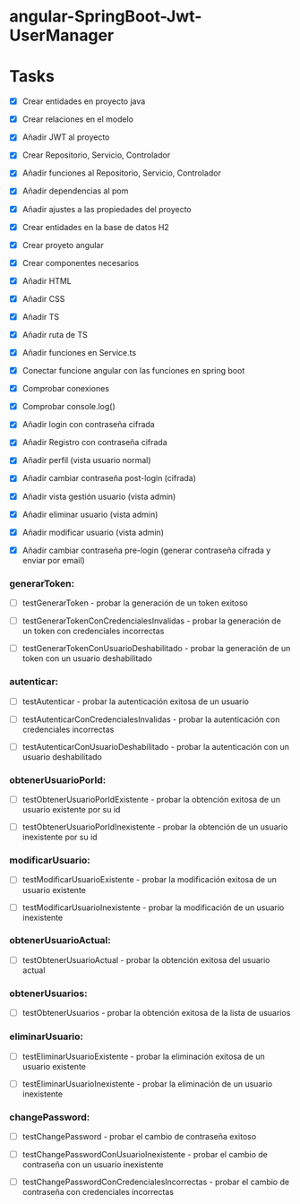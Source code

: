 # angular-SpringBoot-Jwt-UserManager

# Tasks
- [x] Crear entidades en proyecto java
- [x] Crear relaciones en el modelo
- [x] Añadir JWT al proyecto
- [x] Crear Repositorio, Servicio, Controlador
- [x] Añadir funciones al Repositorio, Servicio, Controlador
- [x] Añadir dependencias al pom
- [x] Añadir ajustes a las propiedades del proyecto
- [x] Crear entidades en la base de datos H2
- [x] Crear proyeto angular
- [x] Crear componentes necesarios
- [x] Añadir HTML
- [x] Añadir CSS
- [x] Añadir TS
- [x] Añadir ruta de TS
- [x] Añadir funciones en Service.ts
- [x] Conectar funcione angular con las funciones en spring boot
- [x] Comprobar conexiones
- [x] Comprobar console.log()
- [x] Añadir login con contraseña cifrada
- [x] Añadir Registro con contraseña cifrada
- [x] Añadir perfil (vista usuario normal)
- [x] Añadir cambiar contraseña post-login (cifrada)
- [x] Añadir vista gestión usuario (vista admin)
- [x] Añadir eliminar usuario (vista admin)
- [x] Añadir modificar usuario (vista admin)
- [x] Añadir cambiar contraseña pre-login (generar contraseña cifrada y enviar por email)


### generarToken:

-[ ] testGenerarToken - probar la generación de un token exitoso

-[ ] testGenerarTokenConCredencialesInvalidas - probar la generación de un token con credenciales incorrectas

-[ ] testGenerarTokenConUsuarioDeshabilitado - probar la generación de un token con un usuario deshabilitado

### autenticar:

-[ ] testAutenticar - probar la autenticación exitosa de un usuario

-[ ] testAutenticarConCredencialesInvalidas - probar la autenticación con credenciales incorrectas

-[ ] testAutenticarConUsuarioDeshabilitado - probar la autenticación con un usuario deshabilitado


### obtenerUsuarioPorId:

-[ ] testObtenerUsuarioPorIdExistente - probar la obtención exitosa de un usuario existente por su id

-[ ] testObtenerUsuarioPorIdInexistente - probar la obtención de un usuario inexistente por su id


### modificarUsuario:

-[ ] testModificarUsuarioExistente - probar la modificación exitosa de un usuario existente

-[ ] testModificarUsuarioInexistente - probar la modificación de un usuario inexistente


### obtenerUsuarioActual:

-[ ] testObtenerUsuarioActual - probar la obtención exitosa del usuario actual


### obtenerUsuarios:

-[ ] testObtenerUsuarios - probar la obtención exitosa de la lista de usuarios

### eliminarUsuario:

-[ ] testEliminarUsuarioExistente - probar la eliminación exitosa de un usuario existente

-[ ] testEliminarUsuarioInexistente - probar la eliminación de un usuario inexistente


### changePassword:

-[ ] testChangePassword - probar el cambio de contraseña exitoso

-[ ] testChangePasswordConUsuarioInexistente - probar el cambio de contraseña con un usuario inexistente

-[ ] testChangePasswordConCredencialesIncorrectas - probar el cambio de contraseña con credenciales incorrectas



